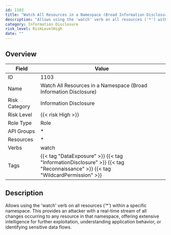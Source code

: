 ```yaml
---
id: 1103
title: "Watch All Resources in a Namespace (Broad Information Disclosure)"
description: "Allows using the 'watch' verb on all resources ('*') within a specific namespace. This provides an attacker with a real-time stream of all changes occurring to any resource in that namespace, offering extensive intelligence for further exploitation, understanding application behavior, or identifying sensitive data flows."
category: Information Disclosure
risk_level: RiskLevelHigh
date: ""
---
```


## Overview

| Field         | Value                                                                                                                        |
| ------------- | ---------------------------------------------------------------------------------------------------------------------------- |
| ID            | 1103                                                                                                                         |
| Name          | Watch All Resources in a Namespace (Broad Information Disclosure)                                                            |
| Risk Category | Information Disclosure                                                                                                       |
| Risk Level    | {{< risk High >}}                                                                                                            |
| Role Type     | Role                                                                                                                         |
| API Groups    | \*                                                                                                                           |
| Resources     | \*                                                                                                                           |
| Verbs         | watch                                                                                                                        |
| Tags          | {{< tag "DataExposure" >}} {{< tag "InformationDisclosure" >}} {{< tag "Reconnaissance" >}} {{< tag "WildcardPermission" >}} |

## Description

Allows using the 'watch' verb on all resources ('\*') within a specific namespace. This provides an attacker with a real-time stream of all changes occurring to any resource in that namespace, offering extensive intelligence for further exploitation, understanding application behavior, or identifying sensitive data flows.
